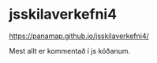 # jsskilaverkefni4

https://panamap.github.io/jsskilaverkefni4/

Mest allt er kommentað í js kóðanum.

